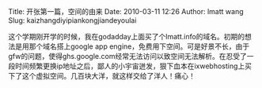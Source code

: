 Title: 开张第一篇，空间的由来
Date: 2010-03-11 12:26
Author: lmatt wang
Slug: kaizhangdiyipiankongjiandeyoulai

这个学期刚开学的时候，我在godadday上面买了个lmatt.info的域名。初期的想法是用那个域名搭上google
app
engine，免费用下空间。可是好景不长，由于gfw的问题，使得ghs.google.com经常无法访问以致空间无法解析。在忍受了一段时间频繁更换ip地址之后，鄙人的小宇宙迸发，狠下血本在ixwebhosting上买下了这个虚拟空间。几百块大洋，就这样交给了洋人！痛心！
